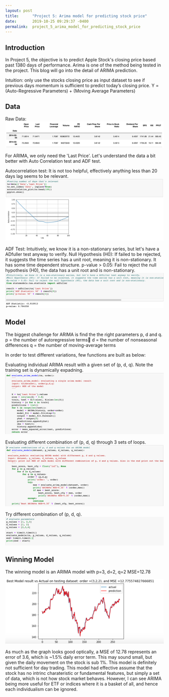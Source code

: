 ```yaml
---
layout: post
title:      "Project 5: Arima model for predicting stock price"
date:       2019-10-25 09:29:37 -0400
permalink:  project_5_arima_model_for_predicting_stock_price
---
```



## Introduction
In Project 5, the objective is to predict Apple Stock's closing price based past 1380 days of performance. Arima is one of the method being tested in the project. This blog will go into the detail of ARIMA prediction.

Intuition: only use the stocks closing price as input dataset to see if previous days momentum is sufficient to predict today’s closing price. Y = (Auto-Regressive Parameters) + (Moving Average Parameters)


## Data
Raw Data:
![](https://raw.githubusercontent.com/alexxlu/Project5/master/Images%20for%20Static%20vs%20Dynamic/data%20head().png)

For ARIMA, we only need the 'Last Price'. Let's understand the data a bit better with Auto Correlation test and ADF test.

Autocorrelation test: It is not too helpful, effectively anything less than 20 days lag seems to be relevant.
![](https://raw.githubusercontent.com/alexxlu/Project5/master/Images%20for%20ARIMA/Autocorrelation.png)

ADF Test: Intuitively, we know it is a non-stationary series, but let's have a ADfuller test anyway to verify.
Null Hypothesis (H0): If failed to be rejected, it suggests the time series has a unit root, meaning it is non-stationary. It has some time dependent structure.
p-value > 0.05: Fail to reject the null hypothesis (H0), the data has a unit root and is non-stationary.
![](https://raw.githubusercontent.com/alexxlu/Project5/master/Images%20for%20ARIMA/ADF%20test.png)

## Model
The biggest challenge for ARIMA is find the the right parameters p, d and q.
p = the number of autoregressive terms
d = the number of nonseasonal differences 
q = the number of moving-average terms 

In order to test different variations, few functions are built as below:

Evaluating individual ARIMA result with a given set of (p, d, q). Note the training set is dynamically expadning.
![](https://raw.githubusercontent.com/alexxlu/Project5/master/Images%20for%20ARIMA/Evaluate%20individual%20arima.png)

Evaluating different combination of (p, d, q) through 3 sets of loops.
![](https://raw.githubusercontent.com/alexxlu/Project5/master/Images%20for%20ARIMA/Evaluate%20different%20pdq.png)

Try different combination of (p, d, q).
![](https://raw.githubusercontent.com/alexxlu/Project5/master/Images%20for%20ARIMA/Try%20different%20pdq.png)

## Winning Model
The winning model is an ARIMA model with p=3, d=2, q=2 MSE=12.78

![](https://raw.githubusercontent.com/alexxlu/Project5/master/Images%20for%20ARIMA/winning%20model.png)

As much as the graph looks good optically, a MSE of 12.78 represents an error of 3.6, which is ~1.5% daily error term. This may sound small, but given the daily movement on the stock is sub 1%. This model is definitely not sufficient for day trading. This model had effective assume that the stock has no intrinc charateristic or fundamental features, but simply a set of data, which is not how stock market behaves. However, I can see ARIMA being more useful for ETF or indices where it is a basket of all, and hence each individualism can be ignored.


